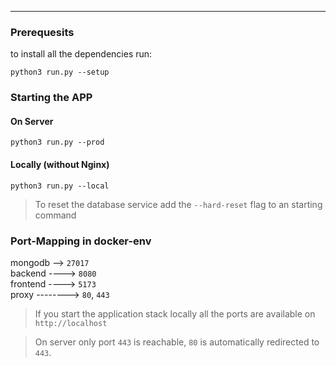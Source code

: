 ___
### Prerequesits
to install all the dependencies run:
    
    python3 run.py --setup

### Starting the APP

#### On Server
    python3 run.py --prod

#### Locally (without Nginx)
    python3 run.py --local

> To reset the database service add the `--hard-reset` flag to an starting command 

### Port-Mapping in docker-env
mongodb --> `27017` \
backend ----> `8080` \
frontend ----> `5173` \
proxy --------> `80`, `443`

> If you start the application stack locally all the ports are available on `http://localhost`

> On server only port `443` is reachable, `80` is automatically redirected to `443`.


